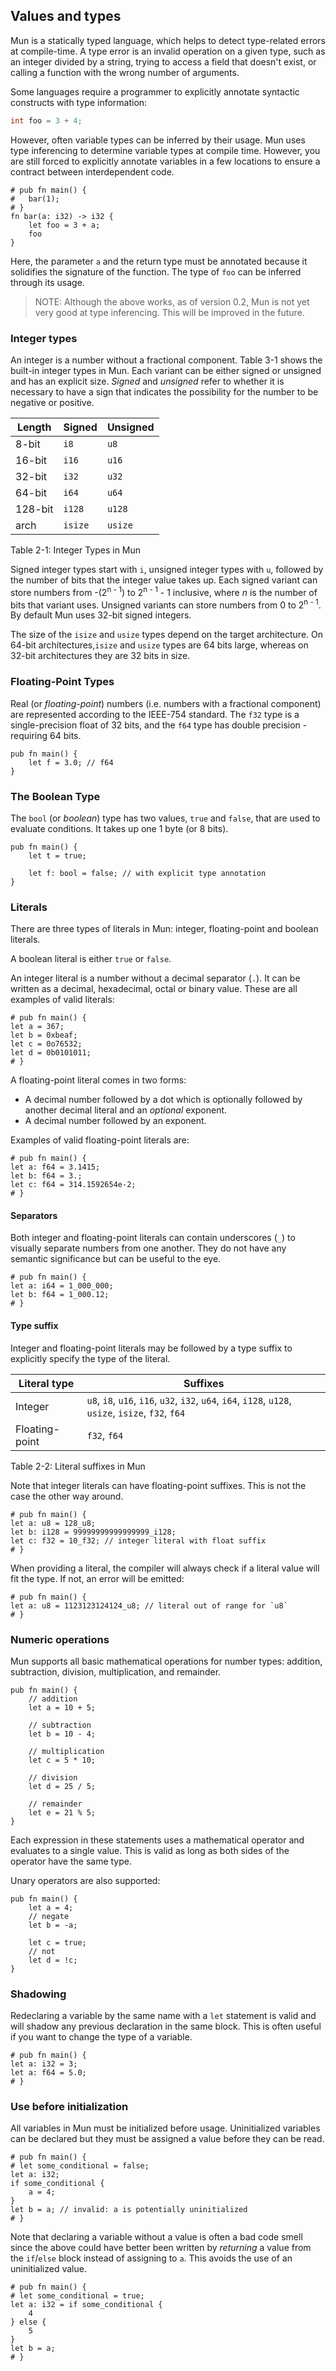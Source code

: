 ## Values and types

Mun is a statically typed language, which helps to detect type-related errors at
compile-time. A type error is an invalid operation on a given type, such as an
integer divided by a string, trying to access a field that doesn't exist, or
calling a function with the wrong number of arguments.

Some languages require a programmer to explicitly annotate syntactic constructs
with type information:

```c++
int foo = 3 + 4;
```

However, often variable types can be inferred by their usage. Mun uses type
inferencing to determine variable types at compile time. However, you are still
forced to explicitly annotate variables in a few locations to ensure a contract
between interdependent code.

```mun
# pub fn main() {
#   bar(1);
# }
fn bar(a: i32) -> i32 {
    let foo = 3 + a;
    foo
}
```

Here, the parameter `a` and the return type must be annotated because it
solidifies the signature of the function. The type of `foo` can be inferred
through its usage.

> NOTE: Although the above works, as of version 0.2, Mun is not yet very good at
>type inferencing. This will be improved in the future.

### Integer types

An integer is a number without a fractional component. Table 3-1 shows the
built-in integer types in Mun. Each variant can be either signed or unsigned
and has an explicit size. *Signed* and *unsigned* refer to  whether it is
necessary to have a sign that indicates the possibility for the  number to be
negative or positive.


| Length   | Signed  | Unsigned |
|----------|---------|----------|
| 8-bit    | `i8`    | `u8`     |
| 16-bit   | `i16`   | `u16`    |
| 32-bit   | `i32`   | `u32`    |
| 64-bit   | `i64`   | `u64`    |
| 128-bit  | `i128`  | `u128`   |
| arch     | `isize` | `usize`  |

<span class="caption">Table 2-1: Integer Types in Mun</span>

Signed integer types start with `i`, unsigned integer types with `u`, followed 
by the number of bits that the integer value takes up. Each signed variant can 
store numbers from -(2<sup>n - 1</sup>) to 2<sup>n - 1</sup> - 1 inclusive, 
where *n* is the number of bits that variant uses. Unsigned variants can store 
numbers from 0 to 2<sup>n - 1</sup>. By default Mun uses 32-bit signed
integers.

The size of the `isize` and `usize` types depend on the target architecture. On
64-bit architectures,`isize` and `usize` types are 64 bits large, whereas on 32-bit
architectures they are 32 bits in size.

### Floating-Point Types

Real (or *floating-point*) numbers (i.e. numbers with a fractional component)
are represented according to the IEEE-754 standard. The `f32` type is a
single-precision float of 32 bits, and the `f64` type has double precision -
requiring 64 bits.

```mun
pub fn main() {
    let f = 3.0; // f64
}
```


### The Boolean Type

The `bool` (or *boolean*) type has two values, `true` and `false`, that are
used to  evaluate conditions. It takes up one 1 byte (or 8 bits).

```mun
pub fn main() {
    let t = true;

    let f: bool = false; // with explicit type annotation
}
```

### Literals

There are three types of literals in Mun: integer, floating-point and boolean
literals. 

A boolean literal is either `true` or `false`.

An integer literal is a number without a decimal separator (`.`). It can be
written as a decimal, hexadecimal, octal or binary value. These are all
examples of valid literals:

```mun
# pub fn main() {
let a = 367;
let b = 0xbeaf;
let c = 0o76532;
let d = 0b0101011;
# }
```

A floating-point literal comes in two forms:

* A decimal number followed by a dot which is optionally followed by another
  decimal literal and an *optional* exponent.
* A decimal number followed by an exponent.

Examples of valid floating-point literals are:

```mun
# pub fn main() {
let a: f64 = 3.1415;
let b: f64 = 3.;
let c: f64 = 314.1592654e-2;
# }
```

#### Separators

Both integer and floating-point literals can contain underscores (`_`) to
visually separate numbers from one another. They do not have any semantic
significance but can be useful to the eye.

```mun
# pub fn main() {
let a: i64 = 1_000_000;
let b: f64 = 1_000.12;
# }
```

#### Type suffix

Integer and floating-point literals may be followed by a type suffix to
explicitly specify the type of the literal.

| Literal type | Suffixes |
|--------------|----------|
|Integer |`u8`, `i8`, `u16`, `i16`, `u32`, `i32`, `u64`, `i64`, `i128`, `u128`, `usize`, `isize`, `f32`, `f64` |
| Floating-point | `f32`, `f64` |

<span class="caption">Table 2-2: Literal suffixes in Mun</span>

Note that integer literals can have floating-point suffixes. This is not the
case the other way around.

```mun
# pub fn main() {
let a: u8 = 128_u8;
let b: i128 = 99999999999999999_i128;
let c: f32 = 10_f32; // integer literal with float suffix 
# }
```

When providing a literal, the compiler will always check if a literal value will
fit the type. If not, an error will be emitted:

```mun,compile_fail
# pub fn main() {
let a: u8 = 1123123124124_u8; // literal out of range for `u8`
# }
```

### Numeric operations 

Mun supports all basic mathematical operations for number types: addition,
subtraction, division, multiplication, and remainder.

```mun
pub fn main() {
    // addition 
    let a = 10 + 5;

    // subtraction
    let b = 10 - 4;

    // multiplication
    let c = 5 * 10;

    // division
    let d = 25 / 5;

    // remainder
    let e = 21 % 5;
}
```

Each expression in these statements uses a mathematical operator and evaluates
to a single value. This is valid as long as both sides of the operator have the
same type.

Unary operators are also supported:

```mun
pub fn main() {
    let a = 4;
    // negate
    let b = -a;
    
    let c = true;
    // not
    let d = !c;
}
```

### Shadowing

Redeclaring a variable by the same name with a `let` statement is valid and will
shadow any previous declaration in the same block. This is often useful if you
want to change the type of a variable.

```mun
# pub fn main() {
let a: i32 = 3;
let a: f64 = 5.0; 
# }
```

### Use before initialization

All variables in Mun must be initialized before usage. Uninitialized variables
can be declared but they must be assigned a value before they can be read.

```mun,compile_fail
# pub fn main() {
# let some_conditional = false;
let a: i32;
if some_conditional {
    a = 4;
}
let b = a; // invalid: a is potentially uninitialized
# }
```

Note that declaring a variable without a value is often a bad code smell since
the above could have better been written by *returning* a value from the
`if`/`else` block instead of assigning to `a`. This avoids the use of an
uninitialized value.

```mun
# pub fn main() {
# let some_conditional = true;
let a: i32 = if some_conditional {
    4
} else {
    5
}
let b = a;
# }
```

